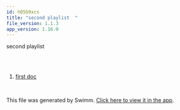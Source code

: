 ```yaml
---
id: h05b9xcs
title: "second playlist  "
file_version: 1.1.3
app_version: 1.16.0
---
```


<!-- Intro - Do not remove this comment -->
second playlist

<br/>

<br/>

<!-- Steps - Do not remove this comment -->
1. [first doc](first-doc.ojhe4poo.sw.md)


<br/>

This file was generated by Swimm. [Click here to view it in the app](https://swimm-web-app.web.app/repos/Z2l0aHViJTNBJTNBZWNvbW0lM0ElM0Ftb3NoaWtzd2ltbQ==/playlists/h05b9xcs).
